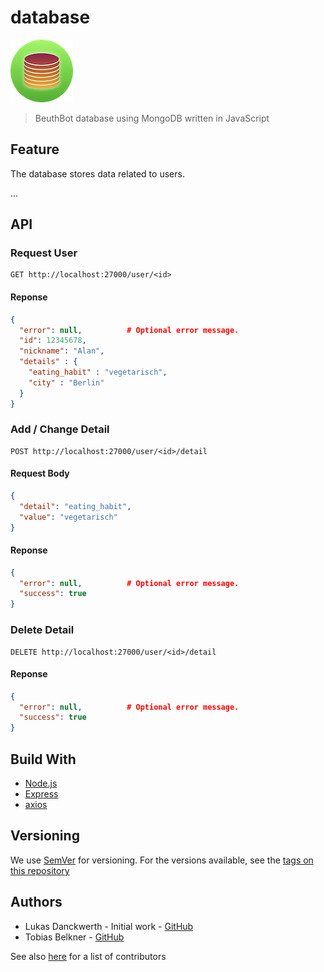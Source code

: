 # database

![Icon](.documentation/Icon100.png "Icon")

> BeuthBot database using MongoDB written in JavaScript

## Feature

The database stores data related to users.

...

## API

### Request **User**

```http
GET http://localhost:27000/user/<id>
```

#### Reponse

```json
{
  "error": null,          # Optional error message.
  "id": 12345678,
  "nickname": "Alan",
  "details" : {
    "eating_habit" : "vegetarisch",
    "city" : "Berlin"
  }
}
```

### Add / Change **Detail**

```http
POST http://localhost:27000/user/<id>/detail
```

#### Request Body

```json
{
  "detail": "eating_habit",
  "value": "vegetarisch"
}
```

#### Reponse

```json
{
  "error": null,          # Optional error message.
  "success": true
}
```

###  Delete **Detail**

```http
DELETE http://localhost:27000/user/<id>/detail
```

#### Reponse

```json
{
  "error": null,          # Optional error message.
  "success": true
}
```

## Build With

- [Node.js](https://nodejs.org/en/)
- [Express](https://expressjs.com/)
- [axios](https://github.com/axios/axios)

## Versioning

We use [SemVer](http://semver.org/) for versioning. For the versions available, see the [tags on this repository](https://github.com/beuthbot/deconcentrator-js/releases)

## Authors

* Lukas Danckwerth - Initial work - [GitHub](https://github.com/lukasdanckwerth)
* Tobias Belkner - [GitHub](https://github.com/lukasdanckwerth)

See also [here](https://github.com/beuthbot/mensa_microservice/graphs/contributors) for a list of contributors

